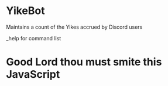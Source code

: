 # YikeBot

Maintains a count of the Yikes accrued by Discord users

_help for command list


# Good Lord thou must smite this JavaScript
